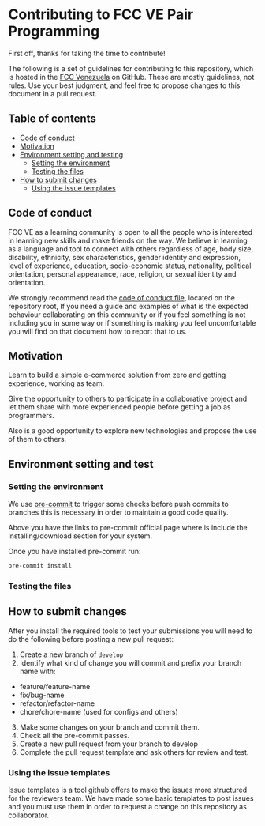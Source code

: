 # Contributing to FCC VE Pair Programming

First off, thanks for taking the time to contribute!

The following is a set of guidelines for contributing to this repository,
which is hosted in the [FCC Venezuela](https://github.com/freecodecamp-venezuela)
on GitHub. These are mostly guidelines, not rules. Use your best judgment, and
feel free to propose changes to this document in a pull request.

## Table of contents

* [Code of conduct](#code-of-conduct)
* [Motivation](#motivation)
* [Environment setting and testing](#environment-setting-and-test)
  * [Setting the environment](#Setting-the-environment)
  * [Testing the files](#testing-the-files)
* [How to submit changes](#how-to-submit-changes)
  * [Using the issue templates](#using-the-issue-templates)

## Code of conduct

FCC VE as a learning community is open to all the people who is interested in
learning new skills and make friends on the way. We believe in learning as a
language and tool to connect with others regardless of age, body size,
disability, ethnicity, sex characteristics, gender identity and expression,
level of experience, education, socio-economic status, nationality, political
orientation, personal appearance, race, religion, or sexual identity and
orientation.

We strongly recommend read the [code of conduct file](CODE_OF_CONDUCT.md),
located on the repository root, If you need a guide and examples of what is the
expected behaviour collaborating on this community or if you feel something is
not including you in some way or if something is making you feel uncomfortable
you will find on that document how to report that to us.

## Motivation

Learn to build a simple e-commerce solution from zero and getting experience,
working as team.

Give the opportunity to others to participate in a collaborative project and
let them share with more experienced people before getting a job as programmers.

Also is a good opportunity to explore new technologies and propose the use of
them to others.

## Environment setting and test

### Setting the environment

We use [pre-commit](https://pre-commit.com/) to trigger some checks before push
commits to branches this is necessary in order to maintain a good code quality.

Above you have the links to pre-commit official page where is include the
installing/download section for your system.

Once you have installed pre-commit run:

```bash
pre-commit install
```

### Testing the files

## How to submit changes

After you install the required tools to test your submissions you will need to
do the following before posting a new pull request:

1. Create a new branch of `develop`
2. Identify what kind of change you will commit and prefix your branch name with:
  * feature/feature-name
  * fix/bug-name
  * refactor/refactor-name
  * chore/chore-name (used for configs and others)
3. Make some changes on your branch and commit them.
4. Check all the pre-commit passes.
5. Create a new pull request from your branch to develop
6. Complete the pull request template and ask others for review and test.

### Using the issue templates

Issue templates is a tool github offers to make the issues more structured for
the reviewers team. We have made some basic templates to post issues and you
must use them in order to request a change on this repository as collaborator.

